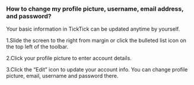 ### How to change my profile picture, username, email address, and password?
Your basic information in TickTick can be updated anytime by yourself.

1.Slide the screen to the right from margin or click the bulleted list icon on the top left of the toolbar.

2.Click your profile picture to enter account details.

3.Click the “Edit” icon to update your account info. You can change profile picture, email, username and password there.

